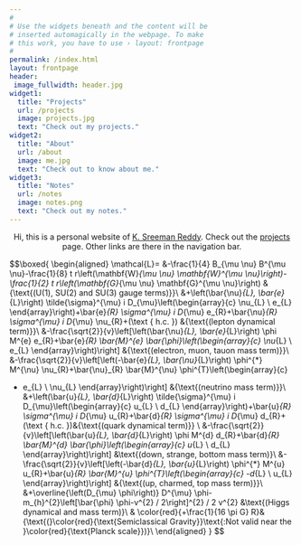 ```yaml
---
#
# Use the widgets beneath and the content will be
# inserted automagically in the webpage. To make
# this work, you have to use › layout: frontpage
#
permalink: /index.html
layout: frontpage
header:
 image_fullwidth: header.jpg
widget1:
  title: "Projects"
  url: /projects
  image: projects.jpg
  text: "Check out my projects."
widget2:
  title: "About"
  url: /about
  image: me.jpg
  text: "Check out to know about me."
widget3:
  title: "Notes"
  url: /notes
  image: notes.png
  text: "Check out my notes."
---
```

<div style="text-align: center">
	<p align="center">
		Hi, this is a personal website of <a href="{{site.baseurl}}/about" >K. Sreeman Reddy</a>. Check out the <a href="{{site.baseurl}}/projects">projects</a> page. Other links are there in the navigation bar.
	</p>
</div>

<div style="text-align:center;">

</div>

<script type="text/x-mathjax-config">
  MathJax.Hub.Config({
    tex2jax: {
      inlineMath: [ ['$','$'], ["\\(","\\)"] ],
      processEscapes: true
    }
  });
</script>
    
<script type="text/javascript"
        src="https://cdn.mathjax.org/mathjax/latest/MathJax.js?config=TeX-AMS-MML_HTMLorMML">
</script>

$$\boxed{
\begin{aligned}
\mathcal{L}= &-\frac{1}{4} B_{\mu \nu} B^{\mu \nu}-\frac{1}{8} t r\left(\mathbf{W}_{\mu \nu} \mathbf{W}^{\mu \nu}\right)-\frac{1}{2} t r\left(\mathbf{G}_{\mu \nu} \mathbf{G}^{\mu \nu}\right) &{\text{(U(1), SU(2) and SU(3) gauge terms)}}\\
&+\left(\bar{\nu}_{L}, \bar{e}_{L}\right) \tilde{\sigma}^{\mu} i D_{\mu}\left(\begin{array}{c}
\nu_{L} \\
e_{L}
\end{array}\right)+\bar{e}_{R} \sigma^{\mu} i D_{\mu} e_{R}+\bar{\nu}_{R} \sigma^{\mu} i D_{\mu} \nu_{R}+(\text { h.c. }) &{\text{(lepton dynamical term)}}\\
&-\frac{\sqrt{2}}{v}\left[\left(\bar{\nu}_{L}, \bar{e}_{L}\right) \phi M^{e} e_{R}+\bar{e}_{R} \bar{M}^{e} \bar{\phi}\left(\begin{array}{c}
\nu_{L} \\
e_{L}
\end{array}\right)\right] &{\text{(electron, muon, tauon mass term)}}\\
&-\frac{\sqrt{2}}{v}\left[\left(-\bar{e}_{L}, \bar{\nu}_{L}\right) \phi^{*} M^{\nu} \nu_{R}+\bar{\nu}_{R} \bar{M}^{\nu} \phi^{T}\left(\begin{array}{c}
- e_{L} \\
\nu_{L}
\end{array}\right)\right] &{\text{(neutrino mass term)}}\\
&+\left(\bar{u}_{L}, \bar{d}_{L}\right) \tilde{\sigma}^{\mu} i D_{\mu}\left(\begin{array}{c}
u_{L} \\
d_{L}
\end{array}\right)+\bar{u}_{R} \sigma^{\mu} i D_{\mu} u_{R}+\bar{d}_{R} \sigma^{\mu} i D_{\mu} d_{R}+(\text { h.c. })&{\text{(quark dynamical term)}} \\
&-\frac{\sqrt{2}}{v}\left[\left(\bar{u}_{L}, \bar{d}_{L}\right) \phi M^{d} d_{R}+\bar{d}_{R} \bar{M}^{d} \bar{\phi}\left(\begin{array}{c}
u_{L} \\
d_{L}
\end{array}\right)\right] &\text{(down, strange, bottom mass term)}\\
&-\frac{\sqrt{2}}{v}\left[\left(-\bar{d}_{L}, \bar{u}_{L}\right) \phi^{*} M^{u} u_{R}+\bar{u}_{R} \bar{M}^{u} \phi^{T}\left(\begin{array}{c}
-d_{L} \\
u_{L}
\end{array}\right)\right] &{\text{(up, charmed, top mass term)}}\\
&+\overline{\left(D_{\mu} \phi\right)} D^{\mu} \phi-m_{h}^{2}\left[\bar{\phi} \phi-v^{2} / 2\right]^{2} / 2 v^{2} &\text{(Higgs dynamical and mass term)}\\
& \color{red}{+\frac{1}{16 \pi G} R}&{\text{(}\color{red}{\text{Semiclassical Gravity}}\text{:Not valid near the }\color{red}{\text{Planck scale}})}\\
\end{aligned}
}
$$

<!-- https://www.preposterousuniverse.com/blog/2013/01/04/the-world-of-everyday-experience-in-one-equation/ --> 

<!-- https://www.motionmountain.net/Standard_Model.pdf --> 
